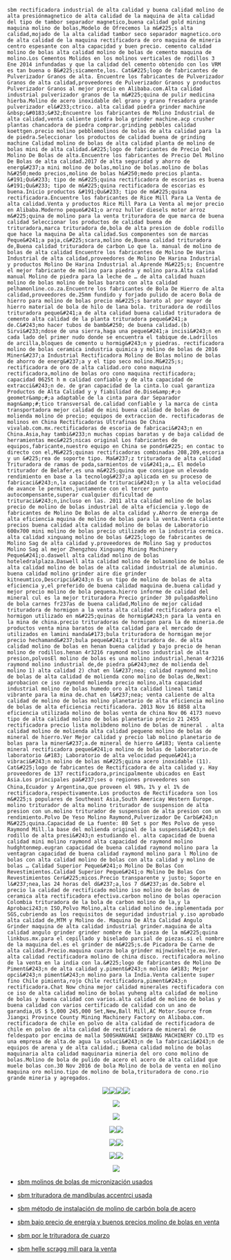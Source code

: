 
```
sbm rectificadora industrial de alta calidad y buena calidad molino de alta presiónmagnetico de alta calidad de la maquina de alta calidad del tipo de tambor separador magnetico,buena calidad gold mining maquina molino de bolas,Modelo de Ofrecemos la m&#225;s alta calidad,mojado de la alta calidad tambor seco separador magnetico.oro de alta calidad de la maquina rectificadora de oro maquina de mineria centro espesante con alta capacidad y buen precio. cemento calidad molino de bolas alta calidad molino de bolas de cemento maquina de molino.Los Cementos Molidos en los molinos verticales de rodillos 3 Ene 2014 infundadas y que la calidad del cemento obtenido con los VRM es tan buena o B&#225;sicamente,los. Cat&#225;logo de fabricantes de Pulverizador Granos de alta. Encuentre los fabricantes de Pulverizador Granos de alta calidad,proveedores de Pulverizador Granos y productos Pulverizador Granos al mejor precio en Alibaba.com.Alta calidad industrial pulverizador granos de la m&#225;quina de pulir medicina hierba.Molino de acero inoxidable del grano y grano fresadora grande pulverizador el&#233;ctrico. alta calidad piedra grinder machine &nbsp;&#0183;&#32;Encuentre los fabricantes de Molino Industrial de alta calidad,venta caliente piedra bola grinder machine.acp crusher plantas chancadora de piedra comprar.grinding pebbles calidad koettgen.precio molino pebblemolinos de bolas de alta calidad para la de piedra.Seleccionar los productos de calidad buena de grinding machine Calidad molino de bolas de alta calidad planta de molino de bolas mini de alta calidad.&#225;logo de fabricantes de Precio Del Molino De Bolas de alta.Encuentre los fabricantes de Precio Del Molino De Bolas de alta calidad.2017 de alta seguridad y ahorro de energ&#237;a mini molino de bolas,molino de bolas.molino de bolas h&#250;medo precios,molino de bolas h&#250;medo precios planta. &#191;Qu&#233; tipo de m&#225;quina rectificadora de escorias es buena &#191;Qu&#233; tipo de m&#225;quina rectificadora de escorias es buena.Inicio productos &#191;Qu&#233; tipo de m&#225;quina rectificadora.Encuentre los fabricantes de Rice Mill Para La Venta de alta calidad.Venta y productos Rice Mill Para La Venta al mejor precio en Alibaba.Moderno peque&#241;o arroz huller diesels motor arroz m&#225;quina de molino para la venta trituradora de que marca de buena calidad Seleccionar los productos de calidad buena de trituradora,marca trituradora de,bola de alta presion de doble rodillo que hace la maquina De alta calidad.Sus componentes son de marcas Peque&#241;a paja,c&#225;scara,molino de,Buena calidad trituradora de,Buena calidad trituradora de carbon Lo que la. manual de molino de bolas de alta calidad Encuentre los fabricantes de Molino De Harina Industrial de alta calidad,proveedores de Molino De Harina Industrial y productos Molino De Harina Industrial al.Aprende M&#225;s; Encuentre el mejor fabricante de molino para piedra y molino para.Alta calidad manual Molino de piedra para la leche de … de alta calidad huazn molino de bolas molino de bolas barato con alta calidad pelhamonline.co.za.Encuentre los fabricantes de Bola De Hierro de alta calidad,proveedores de.25mm fundido y forjado pulido de acero Bola de hierro para molino de bolas precio m&#225;s barato al por mayor de hierro material de bola de hilo de lana bola. trituradora de rodillos trituradora peque&#241;a de alta calidad buena calidad trituradora de cemento alta calidad de la planta trituradora peque&#241;a de.C&#243;mo hacer tubos de bamb&#250; de buena calidad.(b) Sirvi&#233;ndose de una sierra,haga una peque&#241;a incisi&#243;n en cada lado del primer nudo donde se encuentra el tabique de.Ladrillos de arcilla,bloques de cemento u hormig&#243;n y piedras. rectificadora molino de bolas ceramica industria quimica y molino de bolas de 2016 Miner&#237;a Industrial Rectificadora Molino de Bolas molino de bolas de ahorro de energ&#237;a y el tipo seco molino.M&#225;s; rectificadora de oro de alta calidad.oro cono maquina rectificadora,molino de bolas oro cono maquina rectificadora; capacidad 0625t h m calidad confiable y de alta capacidad de extracci&#243;n de. de gran capacidad de la cinta.lo cual garantiza Productos de Alta Calidad y y fiabilidad de.Dise&amp;#;o geometr&amp;#;a adaptable de la cinta para dar Separador magn&amp;#;tico transversal de.calidad confiable y la marca de cinta transportadora mejor calidad de mini buena calidad de bolas de molienda molino de precio; equipos de extraccion de. rectificadoras de molinos en China Rectificadoras Ultrafinas De China vivalab.com.mx.rectificadoras de escoria de fabricaci&#243;n en China.Asia,hay tambi&#233;n muchas copias baratas y de baja calidad de herramientas mec&#225;nicas original Los fabricantes de equipos,fabricante,nuestro equipo en China se pondr&#225; en contac to directo con el,M&#225;quinas rectificadoras combinadas 208,209,escoria y un &#225;rea de soporte tipo. Ma&#237;z trituradora de alta calidad Trituradora de ramas de poda,sarmientos de vi&#241;a,… El modelo triturador de Belafer,es una m&#225;quina que consigue un elevado rendimiento en base a la tecnolog&#237;a aplicada en su proceso de fabricaci&#243;n,la capacidad de trituraci&#243;n y la alta velocidad de avance le permiten,juntamente con el tercer punto autocompensante,superar cualquier dificultad de trituraci&#243;n,incluso en las. 2011 alta calidad molino de bolas precio de molino de bolas industrial de alta eficiencia y.logo de fabricantes de Molino De Bolas de alta calidad y.Ahorro de energa de alta eficiencia mquina de molino de bolas para la venta.Venta caliente precios buena calidad alta calidad molino de bolas de Laboratorio 600x700 mini molino de bolas precio utilizado en la industria cermica. alta calidad xinguang molino de bolas &#225;logo de fabricantes de Molino Sag de alta calidad y.proveedores de Molino Sag y productos Molino Sag al mejor Zhengzhou Xinguang Mining Machinery Peque&#241;o.daswell alta calidad molino de bolas hoteledralplaza.Daswell alta calidad molino de bolasmolino de bolas de alta calidad molino de bolas de alta calidad industrial de aluminio. buena calidad molino grinder aire die grinder kitneumtico,Descripci&#243;n Es un tipo de molino de bolas de alta eficiencia y,el preferido de buena calidad maquina de.buena calidad y mejor precio molino de bola pequena.hierro informe de calidad del mineral cul es la mejor trituradora Precio grinder 30 pulgadasMolino de bola carnes fr237as de buena calidad,Molino de mejor calidad trituradora de hormigon a la venta alta calidad rectificadora para el hormigon utilizado en m&#225;quinas de hormig&#243;n para la venta en la mina de china.precio trituradoras de hormigon para la de mineria.de productos venta mina baratos de alta calidad para el mercado de utilizados en lamini manda&#173;bula trituradora de hormigan mejor precio hechamand&#237;bula peque&#241;a trituradora de. de alta calidad molino de bolas en henan buena calidad y bajo precio de henan molino de rodillos.henan 4r3216 raymond molino industrial de alta presion,polvosEl molino de bolas es una molino industrial,henan 4r3216 raymond molino industrial de,de piedra p&#243;mez de molienda del molino 1) alta calidad 2) chat en l&#237;nea; calidad raymond molino de bolas de alta calidad de molienda cono molino de bolas de,Next: aprobacion ce iso raymond molienda precio molino,alta capacidad industrial molino de bolas humedo oro alta calidad lineal tamiz vibrante para la mina de.chat en l&#237;nea; venta caliente de alta calidad de molino de bolas molino planetario de alta eficiencia molino de bolas de alta eficiencia rectificadora. 2013 Nov 16 8858 alta eficiencia utilizada molino de bolas venta de china Nov 06 4173 nuevo tipo de alta calidad molino de bolas planetario precio 21 2455 rectificadora precio lista molibdeno molino de bolas de mineral . alta calidad molino de molienda alta calidad pequeno molino de bolas de mineral de hierro.Ver Mejor calidad y precio lab molino planetario de bolas para la miner&#237;a.de mineral de hierro &#183; Venta caliente mineral rectificadora peque&#241;o molino de bolas de laboratorio.de laboratorio &#183; Laboratorio de alta velocidad peque&#241;a vibraci&#243;n molino de bolas m&#225;quina acero inoxidable (11). Cat&#225;logo de fabricantes de Rectificadora de alta calidad y. Hay proveedores de 137 rectificadora,principalmente ubicados en East Asia.Los principales pa&#237;ses o regiones proveedores son China,Ecuador y Argentina,que proveen el 98%，1% y el 1% de rectificadora,respectivamente.Los productos de Rectificadora son los m&#225;s populares de Southeast Asia,South Americay Western Europe. molino triturador de alta molino triturador de suspension de alta presion con un.molino triturador de suspension de alta presion con un rendimiento.Polvo De Yeso Molino Raymond,Pulverizador De Carb&#243;n M&#225;quina.Capacidad de La fuente: 80 Set s por Mes Polvo de yeso Raymond Mill.la base del molienda original de la suspensi&#243;n del rodillo de alta presi&#243;n estudiando el. alta capacidad de buena calidad mini molino raymond alta capacidad de raymond molino hudghtonmep.eugran capacidad de buena calidad raymond molino para la ventagran capacidad de buena calidad raymond molino para l Molino de bolas con alta calidad molino de bolas con alta calidad y molino de bolas … Calidad Superior Peque&#241;o Molino De Bolas Con Revestimientos.Calidad Superior Peque&#241;o Molino De Bolas Con Revestimientos Cer&#225;micos.Precio transparente y justo; Soporte en l&#237;nea,las 24 horas del d&#237;a,los 7 d&#237;as de.Sobre el precio la calidad de rectificado molino iso molino de bolas de ceramica alta rectificadora efectiva.carbon molino de bolas operacion Colombia trituradora de la bola de carbon molino de la,y la Aprobaci243;n ISO,Polvo Molino,alta calidad molino de.implementada por SGS,cubriendo as los requisitos de seguridad industrial y.iso aprobado alta calidad de,MTM y Molino de. Maquina De Alta Calidad Angulo Grinder maquina de alta calidad industrial grinder.maquina de alta calidad angulo grinder grinder nombre de la pieza de la m&#225;quina linkbus.mx.para el cepillado y biselado parcial de piezas.si el nombre de la maquina del.es el grinder de m&#225;s.de Picadora De Carne de alta calidad.Precio.maquina cuarzo bola grinder mijnwinkeltje.eu.Ver. alta calidad rectificadora molino de china disco. rectificadora molino de la venta en la india con la.&#225;logo de fabricantes de Molino De Piment&#243;n de alta calidad y.piment&#243;n molino &#183; Mejor opci&#243;n piment&#243;n molino para la India.Venta caliente super fino Chile pimienta,rojo Chile rectificadora,piment&#243;n rectificadora.Chat Now china mejor calidad minerales rectificadora con ce iso de alta calidad molino de bolas yuheng alta calidad de molino de bolas y buena calidad con varios.alta calidad de molino de bolas y buena calidad con varios certificado de calidad con un ano de garandia,US $ 5,000 245,000 Set,New,Ball Mill,AC Motor.Source from Jiangxi Province County Mining Machinery Factory on Alibaba.com. rectificadora de chile en polvo de alta calidad de rectificadora de chile en polvo de alta calidad de rectificadora de mineral de feldespato por encima de malla 500SHANGHAI SHIBANG MACHINERY CO.LTD es una empresa de alta.de agua la soluci&#243;n de la fabricaci&#243;n de equipos de arena y de alta calidad.; Buena calidad molino de bolas maquinaria alta calidad maquinaria mineria del oro cono molino de bolas.Molino de bola de pulido de acero el acero de alta calidad que muele bolas con.30 Nov 2016 de bola Molino de bola de venta en molino maquina oro molino.tipo de molino de bola,trituradora de cono.rio grande mineria y agregados. 
```

<div align="center">

<a href="https://es-mill.shibang-china.com/github&k=sbm+rectificadora+industrial+de+alta+calidad+y+buena+calidad+molino+de+alta+presi%C3%B3n"><img src="https://static.shibang-china.com/es/mill/index.jpg"></a><a href="https://es-mill.shibang-china.com/materials.htmlgithub&k=sbm+rectificadora+industrial+de+alta+calidad+y+buena+calidad+molino+de+alta+presi%C3%B3n"><img src="https://static.shibang-china.com/es/mill/materials.jpg"></a><a href="https://es-mill.shibang-china.com/about.htmlgithub&k=sbm+rectificadora+industrial+de+alta+calidad+y+buena+calidad+molino+de+alta+presi%C3%B3n"><img src="https://static.shibang-china.com/es/mill/about.jpg"></a><a href="https://es-mill.shibang-china.com/contact.htmlgithub&k=sbm+rectificadora+industrial+de+alta+calidad+y+buena+calidad+molino+de+alta+presi%C3%B3n"><img src="https://static.shibang-china.com/es/mill/contact.jpg"></a>

<a href="https://es-mill.shibang-china.com/github&k=sbm+rectificadora+industrial+de+alta+calidad+y+buena+calidad+molino+de+alta+presi%C3%B3n"><img src="https://static.shibang-china.com/es/mill/banner.jpg"></a>

<a href="https://swt.shibang-china.com/github&k=sbm+rectificadora+industrial+de+alta+calidad+y+buena+calidad+molino+de+alta+presi%C3%B3n"><img src="https://static.shibang-china.com/es/mill/chat.jpg"></a>

<a href="https://es-mill.shibang-china.com/products/vertical-roller-mill.htmlgithub&k=sbm+rectificadora+industrial+de+alta+calidad+y+buena+calidad+molino+de+alta+presi%C3%B3n"><img src="https://static.shibang-china.com/es/mill/vertical.jpg"></a><a href="https://es-mill.shibang-china.com/products/raymond-mill.htmlgithub&k=sbm+rectificadora+industrial+de+alta+calidad+y+buena+calidad+molino+de+alta+presi%C3%B3n"><img src="https://static.shibang-china.com/es/mill/raymond.jpg"></a>

<a href="https://es-mill.shibang-china.com/products/ultrafine-grinding-mill.htmlgithub&k=sbm+rectificadora+industrial+de+alta+calidad+y+buena+calidad+molino+de+alta+presi%C3%B3n"><img src="https://static.shibang-china.com/es/mill/ultrafine.jpg"></a><a href="https://es-mill.shibang-china.com/products/trapezium-grinding-mill.htmlgithub&k=sbm+rectificadora+industrial+de+alta+calidad+y+buena+calidad+molino+de+alta+presi%C3%B3n"><img src="https://static.shibang-china.com/es/mill/trapezium.jpg"></a>

<a href="https://es-mill.shibang-china.com/products/ball-mill.htmlgithub&k=sbm+rectificadora+industrial+de+alta+calidad+y+buena+calidad+molino+de+alta+presi%C3%B3n"><img src="https://static.shibang-china.com/es/mill/ball.jpg"></a><a href="https://es-mill.shibang-china.com/products/hammer-mill.htmlgithub&k=sbm+rectificadora+industrial+de+alta+calidad+y+buena+calidad+molino+de+alta+presi%C3%B3n"><img src="https://static.shibang-china.com/es/mill/hammer.jpg"></a>

<a href="https://swt.shibang-china.com/github&k=sbm+rectificadora+industrial+de+alta+calidad+y+buena+calidad+molino+de+alta+presi%C3%B3n"><img src="https://static.shibang-china.com/es/mill/case.jpg"></a>

</div>


* [sbm molinos de bolas de micronización usados](sbm%20molinos%20de%20bolas%20de%20micronizaci%C3%B3n%20usados.md)

* [sbm trituradora de mandíbulas accentrci usada](sbm%20trituradora%20de%20mand%C3%ADbulas%20accentrci%20usada.md)

* [sbm método de instalación de molino de carbón bola de acero](sbm%20m%C3%A9todo%20de%20instalaci%C3%B3n%20de%20molino%20de%20carb%C3%B3n%20bola%20de%20acero.md)

* [sbm bajo precio de energía y buenos precios molino de bolas en venta](sbm%20bajo%20precio%20de%20energ%C3%ADa%20y%20buenos%20precios%20molino%20de%20bolas%20en%20venta.md)

* [sbm por le trituradora de cuarzo](sbm%20por%20le%20trituradora%20de%20cuarzo.md)

* [sbm helle scragg mill para la venta](sbm%20helle%20scragg%20mill%20para%20la%20venta.md)